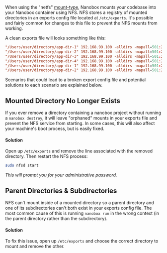 When using the "netfs" [mount-type](/local-config/nanobox-config-yml/#mount-type), Nanobox mounts your codebase into your Nanobox container using NFS. NFS stores a registry of mounted directories in an exports config file located at `/etc/exports`. It's possible and fairly common for changes to this file to prevent the NFS mounts from working.

A clean exports file will looks something like this:

```conf
"/Users/user/directory/app-dir-1" 192.168.99.100 -alldirs -mapall=501:20
"/Users/user/directory/app-dir-2" 192.168.99.100 -alldirs -mapall=501:20
"/Users/user/directory/app-dir-3" 192.168.99.100 -alldirs -mapall=501:20
"/Users/user/directory/app-dir-4" 192.168.99.100 -alldirs -mapall=501:20
"/Users/user/directory/app-dir-1" 192.168.99.100 -alldirs -mapall=501:20
"/Users/user/directory/app-dir-2" 192.168.99.100 -alldirs -mapall=501:20
```

Scenarios that could lead to a broken export config file and potential solutions to each scenario are explained below.

## Mounted Directory No Longer Exists
If you ever remove a directory containing a nanobox project without running a `nanobox destroy`, it will leave "orphaned" mounts in your exports file and prevent the NFS service from starting. In some cases, this will also affect your machine's boot process, but is easily fixed.

#### Solution
Open up `/etc/exports` and remove the line associated with the removed directory. Then restart the NFS process:

```bash
sudo nfsd start
```

*This will prompt you for your administrative password.*

## Parent Directories & Subdirectories
NFS can't mount inside of a mounted directory so a parent directory and one of its subdirectories can't both exist in your exports config file. The most common cause of this is running `nanobox run` in the wrong context (in the parent directory rather than the subdirectory).

#### Solution
To fix this issue, open up `/etc/exports` and choose the correct directory to mount and remove the other.
